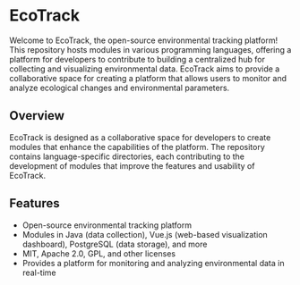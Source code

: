 # EcoTrack

Welcome to EcoTrack, the open-source environmental tracking platform! This repository hosts modules in various programming languages, offering a platform for developers to contribute to building a centralized hub for collecting and visualizing environmental data. EcoTrack aims to provide a collaborative space for creating a platform that allows users to monitor and analyze ecological changes and environmental parameters.

## Overview

EcoTrack is designed as a collaborative space for developers to create modules that enhance the capabilities of the platform. The repository contains language-specific directories, each contributing to the development of modules that improve the features and usability of EcoTrack.

## Features

- Open-source environmental tracking platform
- Modules in Java (data collection), Vue.js (web-based visualization dashboard), PostgreSQL (data storage), and more
- MIT, Apache 2.0, GPL, and other licenses
- Provides a platform for monitoring and analyzing environmental data in real-time
